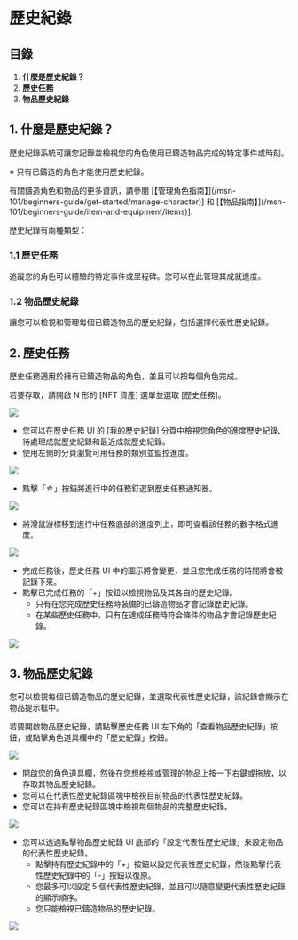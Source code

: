 # 歷史紀錄
## 目錄
1.  **什麼是歷史紀錄？**
2.  **歷史任務**
3.  **物品歷史紀錄**
## 1. 什麼是歷史紀錄？

歷史紀錄系統可讓您記錄並檢視您的角色使用已鑄造物品完成的特定事件或時刻。

※ 只有已鑄造的角色才能使用歷史紀錄。

有關鑄造角色和物品的更多資訊，請參閱 \[【管理角色指南】](/msn-101/beginners-guide/get-started/manage-character)\] 和 \[【物品指南】](/msn-101/beginners-guide/item-and-equipment/items)\].

歷史紀錄有兩種類型：

### 1.1 歷史任務

追蹤您的角色可以體驗的特定事件或里程碑。您可以在此管理其成就進度。

### 1.2 物品歷史紀錄

讓您可以檢視和管理每個已鑄造物品的歷史紀錄，包括選擇代表性歷史紀錄。

## 2. 歷史任務

歷史任務適用於擁有已鑄造物品的角色，並且可以按每個角色完成。

若要存取，請開啟 N 形的 \[NFT 資產\] 選單並選取 \[歷史任務\]。

![](https://aliceric27s-organization.gitbook.io/images/msn-101/beginners-guide/monster-and-dungeon/image_1747236353331_888.png)

*   您可以在歷史任務 UI 的 \[我的歷史紀錄\] 分頁中檢視您角色的進度歷史紀錄、待處理成就歷史紀錄和最近成就歷史紀錄。
*   使用左側的分頁瀏覽可用任務的類別並監控進度。

![](https://aliceric27s-organization.gitbook.io/images/msn-101/beginners-guide/monster-and-dungeon/image_1747236353331_581.png)

*   點擊「☆」按鈕將進行中的任務釘選到歷史任務通知器。

![](https://aliceric27s-organization.gitbook.io/images/msn-101/beginners-guide/monster-and-dungeon/image_1747236353331_448.png)

*   將滑鼠游標移到進行中任務底部的進度列上，即可查看該任務的數字格式進度。

![](https://aliceric27s-organization.gitbook.io/images/msn-101/beginners-guide/monster-and-dungeon/image_1747236353331_482.png)

*   完成任務後，歷史任務 UI 中的圖示將會變更，並且您完成任務的時間將會被記錄下來。
*   點擊已完成任務的「+」按鈕以檢視物品及其各自的歷史紀錄。
    *   只有在您完成歷史任務時裝備的已鑄造物品才會記錄歷史紀錄。
    *   在某些歷史任務中，只有在達成任務時符合條件的物品才會記錄歷史紀錄。

![](https://aliceric27s-organization.gitbook.io/images/msn-101/beginners-guide/monster-and-dungeon/image_1747236353331_972.png)

## 3. 物品歷史紀錄

您可以檢視每個已鑄造物品的歷史紀錄，並選取代表性歷史紀錄，該紀錄會顯示在物品提示框中。

若要開啟物品歷史紀錄，請點擊歷史任務 UI 左下角的「查看物品歷史紀錄」按鈕，或點擊角色道具欄中的「歷史紀錄」按鈕。

![](https://aliceric27s-organization.gitbook.io/images/msn-101/beginners-guide/monster-and-dungeon/image_1747236353331_76.png)

*   開啟您的角色道具欄，然後在您想檢視或管理的物品上按一下右鍵或拖放，以存取其物品歷史紀錄。
*   您可以在代表性歷史紀錄區塊中檢視目前物品的代表性歷史紀錄。
*   您可以在持有歷史紀錄區塊中檢視每個物品的完整歷史紀錄。

![](https://aliceric27s-organization.gitbook.io/images/msn-101/beginners-guide/monster-and-dungeon/image_1747236353331_939.png)

*   您可以透過點擊物品歷史紀錄 UI 底部的「設定代表性歷史紀錄」來設定物品的代表性歷史紀錄。
    *   點擊持有歷史紀錄中的「+」按鈕以設定代表性歷史紀錄，然後點擊代表性歷史紀錄中的「-」按鈕以復原。
    *   您最多可以設定 5 個代表性歷史紀錄，並且可以隨意變更代表性歷史紀錄的顯示順序。
    *   您只能檢視已鑄造物品的歷史紀錄。

![](https://aliceric27s-organization.gitbook.io/images/msn-101/beginners-guide/monster-and-dungeon/image_1747236353331_273.png)